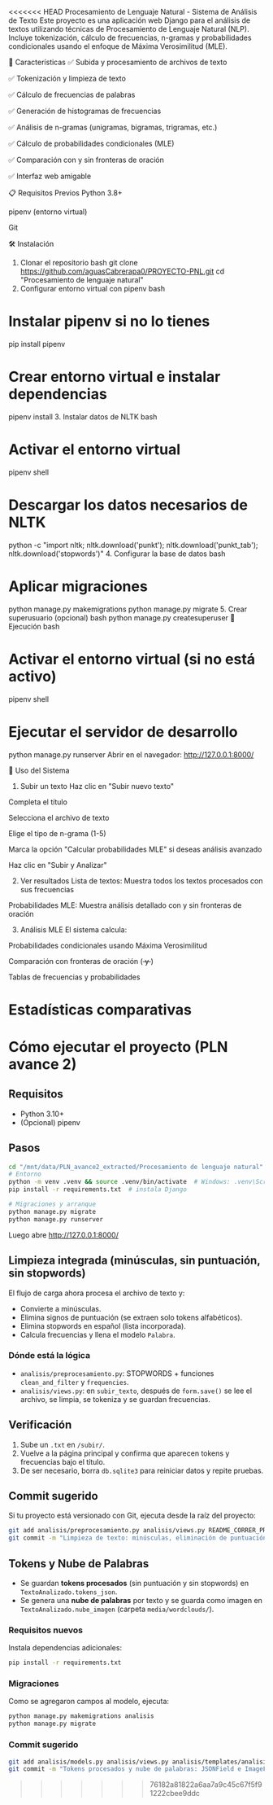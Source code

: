 <<<<<<< HEAD
Procesamiento de Lenguaje Natural - Sistema de Análisis de Texto
Este proyecto es una aplicación web Django para el análisis de textos utilizando técnicas de Procesamiento de Lenguaje Natural (NLP). Incluye tokenización, cálculo de frecuencias, n-gramas y probabilidades condicionales usando el enfoque de Máxima Verosimilitud (MLE).

🚀 Características
✅ Subida y procesamiento de archivos de texto

✅ Tokenización y limpieza de texto

✅ Cálculo de frecuencias de palabras

✅ Generación de histogramas de frecuencias

✅ Análisis de n-gramas (unigramas, bigramas, trigramas, etc.)

✅ Cálculo de probabilidades condicionales (MLE)

✅ Comparación con y sin fronteras de oración

✅ Interfaz web amigable

📋 Requisitos Previos
Python 3.8+

pipenv (entorno virtual)

Git

🛠️ Instalación
1. Clonar el repositorio
bash
git clone https://github.com/aguasCabrerapa0/PROYECTO-PNL.git
cd "Procesamiento de lenguaje natural"
2. Configurar entorno virtual con pipenv
bash
# Instalar pipenv si no lo tienes
pip install pipenv

# Crear entorno virtual e instalar dependencias
pipenv install
3. Instalar datos de NLTK
bash
# Activar el entorno virtual
pipenv shell

# Descargar los datos necesarios de NLTK
python -c "import nltk; nltk.download('punkt'); nltk.download('punkt_tab'); nltk.download('stopwords')"
4. Configurar la base de datos
bash
# Aplicar migraciones
python manage.py makemigrations
python manage.py migrate
5. Crear superusuario (opcional)
bash
python manage.py createsuperuser
🚀 Ejecución
bash
# Activar el entorno virtual (si no está activo)
pipenv shell

# Ejecutar el servidor de desarrollo
python manage.py runserver
Abrir en el navegador: http://127.0.0.1:8000/

📖 Uso del Sistema
1. Subir un texto
Haz clic en "Subir nuevo texto"

Completa el título

Selecciona el archivo de texto

Elige el tipo de n-grama (1-5)

Marca la opción "Calcular probabilidades MLE" si deseas análisis avanzado

Haz clic en "Subir y Analizar"

2. Ver resultados
Lista de textos: Muestra todos los textos procesados con sus frecuencias

Probabilidades MLE: Muestra análisis detallado con y sin fronteras de oración

3. Análisis MLE
El sistema calcula:

Probabilidades condicionales usando Máxima Verosimilitud

Comparación con fronteras de oración (<s> y </s>)

Tablas de frecuencias y probabilidades

Estadísticas comparativas
=======
# Cómo ejecutar el proyecto (PLN avance 2)

## Requisitos
- Python 3.10+
- (Opcional) pipenv

## Pasos
```bash
cd "/mnt/data/PLN_avance2_extracted/Procesamiento de lenguaje natural"
# Entorno
python -m venv .venv && source .venv/bin/activate  # Windows: .venv\Scripts\activate
pip install -r requirements.txt  # instala Django

# Migraciones y arranque
python manage.py migrate
python manage.py runserver
```

Luego abre http://127.0.0.1:8000/

## Limpieza integrada (minúsculas, sin puntuación, sin stopwords)
El flujo de carga ahora procesa el archivo de texto y:
- Convierte a minúsculas.
- Elimina signos de puntuación (se extraen solo tokens alfabéticos).
- Elimina stopwords en español (lista incorporada).
- Calcula frecuencias y llena el modelo `Palabra`.

### Dónde está la lógica
- `analisis/preprocesamiento.py`: STOPWORDS + funciones `clean_and_filter` y `frequencies`.
- `analisis/views.py`: en `subir_texto`, después de `form.save()` se lee el archivo, se limpia, se tokeniza y se guardan frecuencias.

## Verificación
1) Sube un `.txt` en `/subir/`.
2) Vuelve a la página principal y confirma que aparecen tokens y frecuencias bajo el título.
3) De ser necesario, borra `db.sqlite3` para reiniciar datos y repite pruebas.

## Commit sugerido
Si tu proyecto está versionado con Git, ejecuta desde la raíz del proyecto:
```bash
git add analisis/preprocesamiento.py analisis/views.py README_CORRER_PROYECTO.md
git commit -m "Limpieza de texto: minúsculas, eliminación de puntuación y stopwords en español; integración en flujo de carga y guardado de frecuencias"
```

## Tokens y Nube de Palabras
- Se guardan **tokens procesados** (sin puntuación y sin stopwords) en `TextoAnalizado.tokens_json`.
- Se genera una **nube de palabras** por texto y se guarda como imagen en `TextoAnalizado.nube_imagen` (carpeta `media/wordclouds/`).

### Requisitos nuevos
Instala dependencias adicionales:
```bash
pip install -r requirements.txt
```

### Migraciones
Como se agregaron campos al modelo, ejecuta:
```bash
python manage.py makemigrations analisis
python manage.py migrate
```

### Commit sugerido
```bash
git add analisis/models.py analisis/views.py analisis/templates/analisis/lista.html requirements.txt README_CORRER_PROYECTO.md
git commit -m "Tokens procesados y nube de palabras: JSONField e ImageField en TextoAnalizado; generación tras la carga del archivo; plantilla actualizada"
```
>>>>>>> 76182a81822a6aa7a9c45c67f5f91222cbee9ddc
